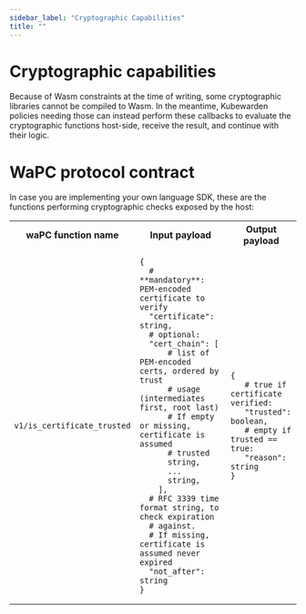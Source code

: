 ```yaml
---
sidebar_label: "Cryptographic Capabilities"
title: ""
---
```


# Cryptographic capabilities

Because of Wasm constraints at the time of writing, some cryptographic libraries
cannot be compiled to Wasm. In the meantime, Kubewarden policies needing those
can instead perform these callbacks to evaluate the cryptographic functions
host-side, receive the result, and continue with their logic.

# WaPC protocol contract

In case you are implementing your own language SDK, these are the functions
performing cryptographic checks exposed by the host:

<table>
<tr>
<th> waPC function name </th> <th> Input payload </th> <th> Output payload </th>
</tr>
<tr>
<td>

`v1/is_certificate_trusted`

</td>
<td>

```hcl
{
  # **mandatory**: PEM-encoded certificate to verify
  "certificate": string,
  # optional:
  "cert_chain": [
      # list of PEM-encoded certs, ordered by trust
      # usage (intermediates first, root last)
      # If empty or missing, certificate is assumed
      # trusted
      string,
      ...
      string,
    ],
  # RFC 3339 time format string, to check expiration
  # against.
  # If missing, certificate is assumed never expired
  "not_after": string
}
```

</td>
<td> 

```hcl
{
   # true if certificate verified:
   "trusted": boolean,
   # empty if trusted == true:
   "reason": string
}
```

</td>
</tr>
</table>
